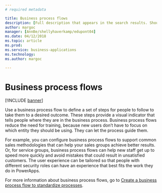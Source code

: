```yaml
---
# required metadata

title: Business process flows
description: [Full description that appears in the search results. Should not duplicate the first paragraph of your topic.]
author: margoc
manager: [AnnBe/shellyhaverkamp/edupont04]
ms.date: 04/12/2018
ms.topic: article
ms.prod: 
ms.service: business-applications
ms.technology: 
ms.author: margoc

---
```


# Business process flows

[!INCLUDE [banner](../includes/banner.md)]

Use a business process flow to define a set of steps for people to
follow to take them to a desired outcome. These steps provide a visual
indicator that tells people where they are in the business process.
Business process flows reduce the need for training, because new users
don’t have to focus on which entity they should be using. They can let
the process guide them.

For example, you can configure business process flows to support common
sales methodologies that can help your sales groups achieve better
results. Or, for service groups, business process flows can help new
staff get up to speed more quickly and avoid mistakes that could result
in unsatisfied customers. The user experience can be tailored so that
people with different security roles can have an experience that best
fits the work they do in PowerApps.

For more information about business process flows, go to [Create a
business process flow to standardize
processes](https://docs.microsoft.com/en-us/dynamics365/customer-engagement/customize/create-business-process-flow).
